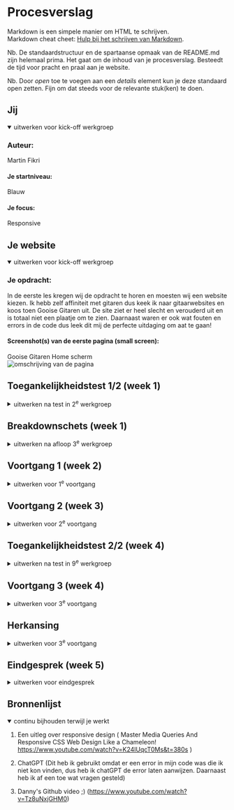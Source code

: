 # Procesverslag
Markdown is een simpele manier om HTML te schrijven.  
Markdown cheat cheet: [Hulp bij het schrijven van Markdown](https://github.com/adam-p/markdown-here/wiki/Markdown-Cheatsheet).

Nb. De standaardstructuur en de spartaanse opmaak van de README.md zijn helemaal prima. Het gaat om de inhoud van je procesverslag. Besteedt de tijd voor pracht en praal aan je website.

Nb. Door *open* toe te voegen aan een *details* element kun je deze standaard open zetten. Fijn om dat steeds voor de relevante stuk(ken) te doen.





## Jij

<details open>
  <summary>uitwerken voor kick-off werkgroep</summary>

  ### Auteur:
  Martin Fikri

  #### Je startniveau:
  Blauw

  #### Je focus:
  Responsive
 
</details>





## Je website

<details open>
  <summary>uitwerken voor kick-off werkgroep</summary>

  ### Je opdracht:
  In de eerste les kregen wij de opdracht te horen en moesten wij een website kiezen. Ik hebb zelf affiniteit met gitaren dus keek ik naar gitaarwebsites en koos toen Gooise Gitaren uit. De site ziet er heel slecht en verouderd uit en is totaal niet een plaatje om te zien. Daarnaast waren er ook wat fouten en errors in de code dus leek dit mij de perfecte uitdaging om aat te gaan!

  #### Screenshot(s) van de eerste pagina (small screen): 
  Gooise Gitaren Home scherm  
  <img src="readme-images/Scherm­afbeelding 2024-01-22 om 14.42.49.png" width="375px" alt="omschrijving van de pagina">
 
</details>



## Toegankelijkheidstest 1/2 (week 1)

<details>
  <summary>uitwerken na test in 2<sup>e</sup> werkgroep</summary>

  ### Bevindingen
  In de eerste week gingen we ook aan de slag met beperkingen. Hier hebben we het gehad over bepaalde soorten beperkingen en hebben we een hoorcollege gehad die daar wat meer over vertelde. Daarnaast gingen we in de les aan de slag en brachten we het ook echt in de praktijk

  Een van de tests was om te kijken hoe het was om met reuma een site te bedienen. Je kreeg een elastiekje om je vingers en dan moest je door de site heen gaan. Dit was aan het begin even wennen maar uiteindelijk lukte bijna alles wel prima. Wat ik wel merkte was dat de navigatie heel klein was, dus dit was zeker iets wat ik wilde verbeteren.

  Een andere test was voor slechtzienden. Hiervoor heb ik geprobeerd de text to speech functie te gebruiken. Hier was niet heel veel op aan te merken, het las alles gewoon voor en werkte prima. Het enige vervelende was dat de home pagina gigantisch lang is, waardoor het maar blijft praten. Dit kan heel vermoeiend zijn, dus wil ik mijn home pagina zeker een stuk korter hebben.

  Daarnaast moesten wij elkaars websites beoordelen door middel van een formulier. Hierbij gingen we elkaars websites langs en gingen we controleren of bepaalde dingen het wel of niet deden. Yani heeft mijn site gecheckt en hieruit bleek dus dat er best wel wat errors waren. Uit deze test heb ik dus veel mee kunnen nemen om de site te verbeteren.

</details>



## Breakdownschets (week 1)

<details>
  <summary>uitwerken na afloop 3<sup>e</sup> werkgroep</summary>

  ### de hele pagina: 
  <img src="/Users/martin/Desktop/Scherm­afbeelding 2024-01-23 om 16.43.16.png" width="375px" alt="breakdown van de hele pagina">

  ### dynamisch deel (bijv menu): 
  <img src="readme-images/Scherm­afbeelding 2024-01-23 om 16.46.52.png" width="375px" alt="breakdown van een dynamisch deel">

</details>





## Voortgang 1 (week 2)

<details>
  <summary>uitwerken voor 1<sup>e</sup> voortgang</summary>

  ### Stand van zaken
  In week 2 was ik gelijk begonnen met coderen. Ik begon allereerst met het maken van de nav en een deel van de home pagina. Dit vond ik zelf wel prima gaan en was ook tevreden met hoe het eruit zag!

  Mijn nav:
  <img src="readme-images/Schermafbeelding 2023-11-16 om 13.11.44.png" width="375px" alt="eerste nav">

  Gooise gitaren nav:
  <img src="readme-images/Scherm­afbeelding 2024-01-22 om 15.03.24.png" width="375px" alt="gooise nav">

  Aangezien dit stond ging ik proberen om verder te gaan met de site en met de new arrivals sectie. Dit vond ik wel lastig en was ook een uitdaging voor mij. Na wat rond te hebben gevraagd aan student assistenten en mede studenten was het mij toch gelukt om een eerste opzet ervan te maken.

<img src="readme-images/Schermafbeelding 2023-11-28 om 09.59.44.png" width="375px" alt="newarrivals">


</details>





## Voortgang 2 (week 3)

<details>
  <summary>uitwerken voor 2<sup>e</sup> voortgang</summary>

  ### Stand van zaken
  In week 3 was ik verder gegaan met het coderen. Ik had inmiddels de new arrivals staan alleen liep ik tegen wat dingetjes aan. Ik vroeg toen aan Marten of hij mij hierbij kon helpen en dat heeft hij ook kunnen doen! Het was nog niet perfect maar ben toen verder gegaan met het volgende deel en dat is de over ons. Hier heb ik gebruik gemaakt van grid en heb ook daar een opzet van kunnen maken!

  <img src="readme-images/Schermafbeelding 2023-11-16 om 13.11.53.png" width="375px" alt="overons">

</details>





## Toegankelijkheidstest 2/2 (week 4)

<details>
  <summary>uitwerken na test in 9<sup>e</sup> werkgroep</summary>

  ### Bevindingen
  Ik had niet super veel content in mijn site om mee te testen, dus had ik het gedaan met wat ik had. Ik ging met TAB door de website heen en dat ging prima. Verder zag alles er qua vormgeving wel prima uit dus heb ik daar niet veel aan veranderd.

</details>





## Voortgang 3 (week 4)

<details>
  <summary>uitwerken voor 3<sup>e</sup> voortgang</summary>

  ### Stand van zaken
  In week 4 had ik heel veel stress. Dit was de laatste week van het vak alleen stond ik er niet zo goed voor. Thuis ging het niet helemaal lekker waardoor ik niet veel concentratie en motivatie had en mijn code was ook niet het netst. Daarnaast lukte het mij niet om mijn website responsive te krijgen. Ik heb van alles geprobeerd maar het lukte mij niet, waardoor ik dus heb besloten om voor de herkansing te gaan en op nieuw te beginnen.
  

</details>





## Herkansing 

<details>
  <summary>uitwerken voor 3<sup>e</sup> voortgang</summary>

  ### Stand van zaken
  In de kerstvakantie besloot ik om de tijd te nemen om weer te beginnen. Het ging al weer iets beter met mij en was toen ook gelijk begonnen met de eerste opzet. Ik begon met het maken van de Nav en de voorpagina. Na wat dingen te hebben bekeken ging dit vrij soepel en was ook tevreden over het resultaat!

  Nieuwe Nav:
  <img src="readme-images/Scherm­afbeelding 2024-01-22 om 15.22.07.png" width="375px" alt="newnav">

  <img src="readme-images/Scherm­afbeelding 2024-01-22 om 15.22.46.png" width="375px" alt="newnavcode">

  Ik was heel tevreden over dit en ben toen meteen verder gegaan met de volgende sectie, de new arrivals. Hier heb ik een eerste opzet van gemaakt

  <img src="readme-images/Scherm­afbeelding 2023-12-29 om 13.37.46.png" width="375px" alt="new arrivals">

  Een tijdje later ben ik weer verder gegaan en heb ik de new arrivals sectie een beetje gestyled zodat het een beter beeld kon weergeven.

  <img src="readme-images/Scherm­afbeelding 2024-01-06 om 12.47.22.png" width="375px" alt="new arrivalsstyle">

  Ik ben toen ook verder gegaan met de over ons sectie. Dit heb ik gedaan door middel van een grid maken waardoor de image aan een helft kon staan en de tekst aan de andere helft. Ik heb toen ook door middel van een A tag een button gemaakt alleen stond het niet ideaal. Het zat een beetje in de weg van de tekst en wat ik ook probeerde, het lukte mij niet om het goed te krijgen. Na een paar dagen lopen kijken en klieren met de code kwam ik erachter dat ik de a tag binnen de article had gedaan. Dit was waarom de button dus steeds met de tekst mee bewoog. Ik heb toen de a tag er buiten gezet en het probleem was gefixt!

   <img src="readme-images/Scherm­afbeelding 2024-01-05 om 21.30.42.png" width="375px" alt="overons">

   <img src="readme-images/Scherm­afbeelding 2024-01-22 om 15.35.33.png" width="375px" alt="overonscode">

   <img src="readme-images/Scherm­afbeelding 2024-01-22 om 15.35.51.png" width="375px" alt="overonscodegefixt">


   Daarna ben ik verder gegaan met de sectie van alle merken. Aangezien ik al een beetje bekend was met grid was dit niet meer zo lastig en heb ik dit ook kunnen doen!

   <img src="readme-images/Scherm­afbeelding 2024-01-22 om 15.40.58.png" width="375px" alt="allemerkencode">

   <img src="readme-images/Scherm­afbeelding 2024-01-22 om 15.39.13.png" width="375px" alt="allemerken">

   Ik ben later verder gegaan met wat kleine dingen zoals de forum sectie en de footer. Na dat alles stond was het tijd voor mijn grootste uitdaging (en mijn grootste angst van het project): Responsiveness. 
   Ik ben allerlei filmjes gaan kijken hier over om een beter beeld te krijgen. Aan het begin leek het lastig, maar na het echt te hebben gedaan en geprobeerd ging het allemaal wel! 

   Ik begon met de NAV responsive te krijgen en een hamburger menu te creeëren. Na wat onderzoek en hier en daar wat vragen rond te hebben gesteld was het me bijna gelukt. Ik weet niet waarom maar het menutje kwam maar niet te voorschijn. Dit vond ik heel jammer, maar na goed te hebben gekeken bleek het dus te zijn dat ik niet de icon library had gelinkt aan mijn document. Na dit te hebben gedaan werkte alles vlekkeloos, wat een opluchting!

   <img src="readme-images/Scherm­afbeelding 2024-01-22 om 15.46.36.png" width="375px" alt="navburgerless">

   <img src="readme-images/Scherm­afbeelding 2024-01-21 om 16.48.41.png" width="375px" alt="navcode">

   <img src="readme-images/Scherm­afbeelding 2024-01-21 om 19.45.30.png" width="375px" alt="navburger">

   Nu deze mijlpaal was behaald was het tijd om de laatste loodjes af te maken en de gehele site responsive te maken. Dit ging niet zonder slag of stoot, maar uiteindelijk was het mij toch gelukt om alles responsive te maken. 

   <img src="readme-images/Scherm­afbeelding 2024-01-22 om 15.53.46.png" width="375px" alt="home">

   <img src="readme-images/Scherm­afbeelding 2024-01-22 om 15.51.41.png" width="375px" alt="na">

   <img src="readme-images/Scherm­afbeelding 2024-01-22 om 15.39.13.png" width="375px" alt="allemerken">

   <img src="readme-images/Scherm­afbeelding 2024-01-22 om 15.52.11.png" width="375px" alt="formfooter">

   <img src="readme-images/Scherm­afbeelding 2024-01-22 om 15.52.38.png" width="375px" alt="mobilehome">

   <img src="readme-images/Scherm­afbeelding 2024-01-22 om 15.52.55.png" width="375px" alt="mobileoverons">

   <img src="readme-images/Scherm­afbeelding 2024-01-22 om 15.53.07.png" width="375px" alt="mobileformfooter">





















  

</details>





## Eindgesprek (week 5)

<details>
  <summary>uitwerken voor eindgesprek</summary>

  ### Je uitkomst - karakteristiek screenshots:
  <img src="readme-images/dummy-plaatje.jpg" width="375px" alt="uitomst opdracht 1">


  ### Dit ging goed/Heb ik geleerd: 
  Ik heb heel veel mogen leren dit project! Ik heb vooral geleerd hoe je met grid's moet werken  en hoe je dingen responsive maakt (had niet gedacht dat ik dit kon zeggen ;)! Het was echt een rollercoaster van emoties maar ik ben blij dat ik dit heb kunnen neerzetten en ben zeker tevreden met het eind resultaat!
 


  ### Dit was lastig/Is niet gelukt:
  Wat vooral lastig was (maar wel uiteindelijk gelukt) was het responsive maken. Hier heb ik heel veel tijd in moeten stoppen om het uiteindelijk te snappen maar het was alle moeite en tijd waard! Wat ik wel eventueel later zou willen doen wat niet was gelukt was verder gaan met dan bijvoorbeeld dingen in je winkelmandje stoppen of een filter systeem maar aangezien de tijd die we ervoor hebben gekregen neem ik mijzelf dat ook niet kwalijk. Ik ben zeer tevreden met het eind resultaat en heb heel veel mogen leren!
</details>





## Bronnenlijst

<details open>
  <summary>continu bijhouden terwijl je werkt</summary>

  1. Een uitleg over responsive design  ( Master Media Queries And Responsive CSS Web Design Like a Chameleon!  https://www.youtube.com/watch?v=K24lUqcT0Ms&t=380s )

  2. ChatGPT (Dit heb ik gebruikt omdat er een error in mijn code was die ik niet kon vinden, dus heb ik chatGPT de error laten aanwijzen. Daarnaast heb ik af een toe wat vragen gesteld)

  3. Danny's Github video ;) (https://www.youtube.com/watch?v=Tz8uNxjGHM0)

</details>